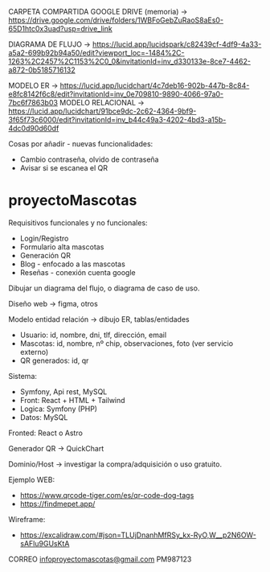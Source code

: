 CARPETA COMPARTIDA GOOGLE DRIVE (memoria) ->  https://drive.google.com/drive/folders/1WBFoGebZuRaoS8aEs0-65D1htc0x3uad?usp=drive_link

DIAGRAMA DE FLUJO -> https://lucid.app/lucidspark/c82439cf-4df9-4a33-a5a2-699b92b94a50/edit?viewport_loc=-1484%2C-1263%2C2457%2C1153%2C0_0&invitationId=inv_d330133e-8ce7-4462-a872-0b5185716132

MODELO ER -> https://lucid.app/lucidchart/4c7deb16-902b-447b-8c84-e8fc8142f6c8/edit?invitationId=inv_0e709810-9890-4066-97a0-7bc6f7863b03
MODELO RELACIONAL -> https://lucid.app/lucidchart/91bce9dc-2c62-4364-9bf9-3f65f73c6000/edit?invitationId=inv_b44c49a3-4202-4bd3-a15b-4dc0d90d60df

Cosas por añadir - nuevas funcionalidades:
- Cambio contraseña, olvido de contraseña
- Avisar si se escanea el QR

# proyectoMascotas

Requisitivos funcionales y no funcionales:
- Login/Registro
- Formulario alta mascotas
- Generación QR
- Blog - enfocado a las mascotas
- Reseñas - conexión cuenta google

Dibujar un diagrama del flujo, o diagrama de caso de uso.
  
Diseño web -> figma, otros

Modelo entidad relación -> dibujo ER, tablas/entidades
  - Usuario: id, nombre, dni, tlf, dirección, email
  - Mascotas: id, nombre, nº chip, observaciones, foto (ver servicio externo)
  - QR generados: id, qr

Sistema:
  - Symfony, Api rest, MySQL
  - Front: React + HTML + Tailwind
  - Logica: Symfony (PHP)
  - Datos: MySQL

Fronted: React o Astro

Generador QR -> QuickChart

Dominio/Host -> investigar la compra/adquisición o uso gratuito.

Ejemplo WEB: 
  - https://www.qrcode-tiger.com/es/qr-code-dog-tags
  - https://findmepet.app/

  Wireframe:
  - https://excalidraw.com/#json=TLUjDnanhMfRSy_kx-RyO,W__p2N6OW-sAFlu9GUsKtA

CORREO
infoproyectomascotas@gmail.com
PM987123
